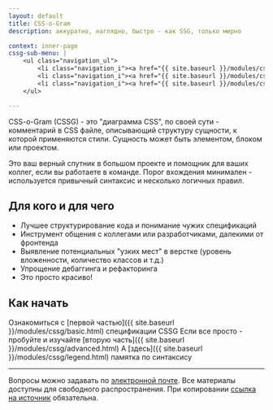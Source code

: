 ```yaml
---
layout: default
title: CSS-o-Gram
description: аккуратно, наглядно, быстро - как SSG, только мирно

context: inner-page
cssg-sub-menu: |
    <ul class="navigation_ul">
        <li class="navigation_i"><a href="{{ site.baseurl }}/modules/cssg/basic.html">Первая часть</a></li>
        <li class="navigation_i"><a href="{{ site.baseurl }}/modules/cssg/advanced.html">Вторая часть</a></li>
        <li class="navigation_i"><a href="{{ site.baseurl }}/modules/cssg/legend.html">Синтаксис</a></li>
    </ul>

---
```


CSS-o-Gram (CSSG) - это "диаграмма CSS", по своей сути - комментарий в CSS файле, описывающий структуру сущности, к которой применяются стили. Сущность может быть элементом, блоком или проектом.

Это ваш верный спутник в большом проекте и помощник для ваших коллег, если вы работаете в команде.
Порог вхождения минимален - используется привычный синтаксис и несколько логичных правил.

## Для кого и для чего

* Лучшее структурирование кода и понимание чужих спецификаций
* Инструмент общения с коллегами или разработчиками, далекими от фронтенда
* Выявление потенциальных "узких мест" в верстке (уровень вложенности, количество классов и т.д.)
* Упрощение дебаггинга и рефакторинга
* Это просто красиво!

## Как начать

Ознакомиться с [первой частью]({{ site.baseurl }}/modules/cssg/basic.html) спецификации CSSG
Если все просто - пробуйте и изучайте [вторую часть]({{ site.baseurl }}/modules/cssg/advanced.html)
А [здесь]({{ site.baseurl }}/modules/cssg/legend.html) памятка по синтаксису

-----

Вопросы можно задавать по [электронной почте](mailto:wdybih@gmail.com).
Все материалы доступны для свободного распространения.
При копировании [ссылка на источник](https://github.com/XOP/css-o-gram) обязательна.